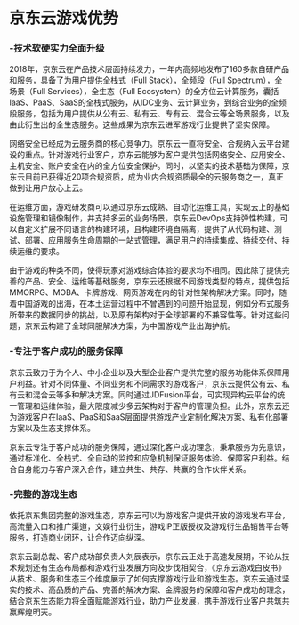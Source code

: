 # 京东云游戏优势

### -**技术软硬实力全面升级**

2018年，京东云在产品技术层面持续发力，一年内高频地发布了160多款自研产品和服务，具备了为用户提供全栈式（Full Stack），全频段（Full Spectrum），全场景（Full Services），全生态（Full Ecosystem）的全方位云计算服务，囊括IaaS、PaaS、SaaS的全栈式服务，从IDC业务、云计算业务，到综合业务的全频段服务，包括为用户提供从公有云、私有云、专有云、混合云等全场景服务，以及由此衍生出的全生态服务。这些成果为京东云进军游戏行业提供了坚实保障。

网络安全已经成为云服务商的核心竞争力。京东云一直将安全、合规纳入云平台建设的重点。针对游戏行业客户，京东云能够为客户提供包括网络安全、应用安全、主机安全、账户安全在内的全方位安全保护。同时，以坚实的技术基础为保障，京东云目前已获得近20项合规资质，成为业内合规资质最全的云服务商之一，真正做到让用户放心上云。

在运维方面，游戏研发商可以通过京东云成熟、自动化运维工具，实现云上的基础设施管理和镜像制作，并支持多云的业务场景，京东云DevOps支持弹性构建，可以自定义扩展不同语言的构建环境，且构建环境自隔离，提供了从代码构建、测试、部署、应用服务生命周期的一站式管理，满足用户的持续集成、持续交付、持续运维的要求。

由于游戏的种类不同，使得玩家对游戏综合体验的要求均不相同。因此除了提供完善的产品、安全、运维等基础服务，京东云还根据不同游戏类型的特点，提供包括MMORPG、MOBA、卡牌游戏、网页游戏在内的针对性架构解决方案。同时，随着中国游戏的出海，在本土运营过程中不曾遇到的问题开始显现，例如分布式服务所带来的数据同步的挑战，以及原有架构对于全球部署的不兼容性等。针对这些问题，京东云构建了全球同服解决方案，为中国游戏产业出海护航。

###  -**专注于客户成功的服务保障**

京东云致力于为个人、中小企业以及大型企业客户提供完整的服务功能体系保障用户利益。针对不同体量、不同业务和不同需求的游戏客户，京东云提供公有云、私有云和混合云等多种解决方案。同时通过JDFusion平台，可实现异构云平台的统一管理和运维体验，最大限度减少多云架构对于客户的管理负担。此外，京东云还为游戏客户在IaaS、PaaS和SaaS层面提供游戏产业定制化解决方案、私有化部署方案以及生态支撑体系。

京东云专注于客户成功的服务保障，通过深化客户成功理念，秉承服务为先意识，通过标准化、全栈式、全自动的监控和应急机制保证服务体验、保障客户利益。结合自身能力与客户深入合作，建立共生、共存、共赢的合作伙伴关系。

###  -**完整的游戏生态**

依托京东集团完整的游戏生态，京东云可以为游戏客户提供开放的游戏发布平台，高流量入口和推广渠道，文娱行业衍生，游戏IP正版授权及游戏衍生品销售平台等服务，打造商业闭环，让合作迈向纵深。

京东云副总裁、客户成功部负责人刘辰表示，京东云正处于高速发展期，不论从技术规划还有生态布局都和游戏行业发展方向及步伐相契合，《京东云游戏白皮书》从技术、服务和生态三个维度展示了如何支撑游戏行业和游戏生态。京东云通过坚实的技术、高品质的产品、完善的解决方案、金牌服务的保障和客户成功的理念，结合京东生态能力将全面赋能游戏行业，助力产业发展，携手游戏行业客户共筑共赢辉煌明天。

